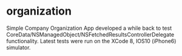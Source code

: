 # organization
Simple Company Organization App developed a while back to test CoreData/NSManagedObject/NSFetchedResultsControllerDelegate functionality. Latest tests were run on the XCode 8, IOS10 (iPhone6) simulator.
